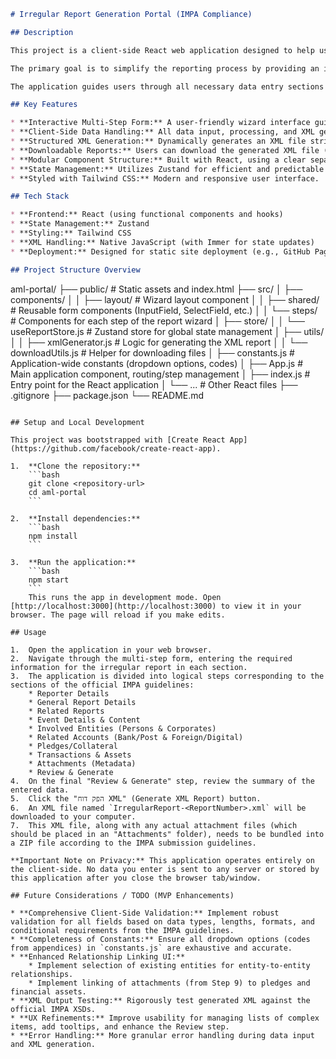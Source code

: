 ```markdown
# Irregular Report Generation Portal (IMPA Compliance)

## Description

This project is a client-side React web application designed to help users, particularly financial service providers (נש"פים - Netafim), generate structured XML reports for irregular financial activities. These reports must comply with the format mandated by the Israeli Money Laundering and Terror Financing Prohibition Authority (IMPA), as detailed in the "הנחיות דיווח בלתי רגיל מובנה של נותני שירותים פיננסים" document.

The primary goal is to simplify the reporting process by providing an interactive, multi-step form. All data input and XML generation occur entirely on the client-side (in the user's browser) to ensure the privacy and security of sensitive financial information. No data is transmitted to or stored on any server.

The application guides users through all necessary data entry sections and, upon completion, allows them to download the generated XML file in the precise format required for submission.

## Key Features

* **Interactive Multi-Step Form:** A user-friendly wizard interface guides users through the complex data entry requirements for the irregular report.
* **Client-Side Data Handling:** All data input, processing, and XML generation happen within the user's browser. No sensitive information is stored or transmitted externally.
* **Structured XML Generation:** Dynamically generates an XML file strictly adhering to the IMPA XSD specifications.
* **Downloadable Reports:** Users can download the generated XML file (`IrregularReport-<ReportNumber>.xml`) for submission.
* **Modular Component Structure:** Built with React, using a clear separation of concerns for maintainability.
* **State Management:** Utilizes Zustand for efficient and predictable global state management of the report data.
* **Styled with Tailwind CSS:** Modern and responsive user interface.

## Tech Stack

* **Frontend:** React (using functional components and hooks)
* **State Management:** Zustand
* **Styling:** Tailwind CSS
* **XML Handling:** Native JavaScript (with Immer for state updates)
* **Deployment:** Designed for static site deployment (e.g., GitHub Pages) and embedding via iframe.

## Project Structure Overview

```
aml-portal/
├── public/                 # Static assets and index.html
├── src/
│   ├── components/
│   │   ├── layout/         # Wizard layout component
│   │   ├── shared/         # Reusable form components (InputField, SelectField, etc.)
│   │   └── steps/          # Components for each step of the report wizard
│   ├── store/
│   │   └── useReportStore.js # Zustand store for global state management
│   ├── utils/
│   │   ├── xmlGenerator.js   # Logic for generating the XML report
│   │   └── downloadUtils.js  # Helper for downloading files
│   ├── constants.js        # Application-wide constants (dropdown options, codes)
│   ├── App.js              # Main application component, routing/step management
│   ├── index.js            # Entry point for the React application
│   └── ...                 # Other React files
├── .gitignore
├── package.json
└── README.md
```

## Setup and Local Development

This project was bootstrapped with [Create React App](https://github.com/facebook/create-react-app).

1.  **Clone the repository:**
    ```bash
    git clone <repository-url>
    cd aml-portal
    ```

2.  **Install dependencies:**
    ```bash
    npm install
    ```

3.  **Run the application:**
    ```bash
    npm start
    ```
    This runs the app in development mode. Open [http://localhost:3000](http://localhost:3000) to view it in your browser. The page will reload if you make edits.

## Usage

1.  Open the application in your web browser.
2.  Navigate through the multi-step form, entering the required information for the irregular report in each section.
3.  The application is divided into logical steps corresponding to the sections of the official IMPA guidelines:
    * Reporter Details
    * General Report Details
    * Related Reports
    * Event Details & Content
    * Involved Entities (Persons & Corporates)
    * Related Accounts (Bank/Post & Foreign/Digital)
    * Pledges/Collateral
    * Transactions & Assets
    * Attachments (Metadata)
    * Review & Generate
4.  On the final "Review & Generate" step, review the summary of the entered data.
5.  Click the "הפק דוח XML" (Generate XML Report) button.
6.  An XML file named `IrregularReport-<ReportNumber>.xml` will be downloaded to your computer.
7.  This XML file, along with any actual attachment files (which should be placed in an "Attachments" folder), needs to be bundled into a ZIP file according to the IMPA submission guidelines.

**Important Note on Privacy:** This application operates entirely on the client-side. No data you enter is sent to any server or stored by this application after you close the browser tab/window.

## Future Considerations / TODO (MVP Enhancements)

* **Comprehensive Client-Side Validation:** Implement robust validation for all fields based on data types, lengths, formats, and conditional requirements from the IMPA guidelines.
* **Completeness of Constants:** Ensure all dropdown options (codes from appendices) in `constants.js` are exhaustive and accurate.
* **Enhanced Relationship Linking UI:**
    * Implement selection of existing entities for entity-to-entity relationships.
    * Implement linking of attachments (from Step 9) to pledges and financial assets.
* **XML Output Testing:** Rigorously test generated XML against the official IMPA XSDs.
* **UX Refinements:** Improve usability for managing lists of complex items, add tooltips, and enhance the Review step.
* **Error Handling:** More granular error handling during data input and XML generation.

```
